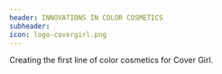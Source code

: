 ```yaml
---
header: INNOVATIONS IN COLOR COSMETICS
subheader:
icon: logo-covergirl.png
---
```

Creating the first line of color cosmetics for Cover Girl.
